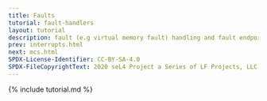 ```yaml
---
title: Faults
tutorial: fault-handlers
layout: tutorial
description: fault (e.g virtual memory fault) handling and fault endpoints
prev: interrupts.html
next: mcs.html
SPDX-License-Identifier: CC-BY-SA-4.0
SPDX-FileCopyrightText: 2020 seL4 Project a Series of LF Projects, LLC.
---
```

{% include tutorial.md %}
